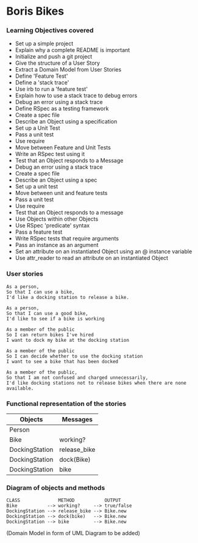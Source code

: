 # Boris Bikes

### Learning Objectives covered
- Set up a simple project
- Explain why a complete README is important
- Initialize and push a git project
- Give the structure of a User Story
- Extract a Domain Model from User Stories
- Define 'Feature Test'
- Define a 'stack trace'
- Use irb to run a 'feature test'
- Explain how to use a stack trace to debug errors
- Debug an error using a stack trace
- Define RSpec as a testing framework
- Create a spec file
- Describe an Object using a specification
- Set up a Unit Test
- Pass a unit test
- Use require
- Move between Feature and Unit Tests
- Write an RSpec test using it
- Test that an Object responds to a Message
- Debug an error using a stack trace
- Create a spec file
- Describe an Object using a spec
- Set up a unit test
- Move between unit and feature tests
- Pass a unit test
- Use require
- Test that an Object responds to a message
- Use Objects within other Objects
- Use RSpec 'predicate' syntax
- Pass a feature test
- Write RSpec tests that require arguments
- Pass an instance as an argument
- Set an attribute on an instantiated Object using an @ instance variable
- Use attr_reader to read an attribute on an instantiated Object



### User stories
```
As a person,
So that I can use a bike,
I'd like a docking station to release a bike.
```
```
As a person,
So that I can use a good bike,
I'd like to see if a bike is working
```
```
As a member of the public
So I can return bikes I've hired
I want to dock my bike at the docking station
```
```
As a member of the public
So I can decide whether to use the docking station
I want to see a bike that has been docked
```
```
As a member of the public,
So that I am not confused and charged unnecessarily,
I'd like docking stations not to release bikes when there are none available.
```
### Functional representation of the stories

Objects  | Messages
------------- | -------------
Person  |
Bike  | working?
DockingStation  | release_bike
DockingStation  | dock(Bike)
DockingStation  | bike

### Diagram of objects and methods
```
CLASS              METHOD           OUTPUT  
Bike           --> working?     --> true/false
DockingStation --> release_bike --> Bike.new
DockingStation --> dock(bike)   --> Bike.new
DockingStation --> bike         --> Bike.new
```
(Domain Model in form of UML Diagram to be added)
